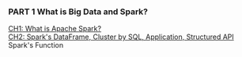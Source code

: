 ### PART 1 What is Big Data and Spark?
<a href="https://velog.io/@yulim2/Spark-%EC%95%84%ED%8C%8C%EC%B9%98-%EC%8A%A4%ED%8C%8C%ED%81%AC%EB%9E%80-What-is-Apache-Spark" target="_blank">CH1: What is Apache Spark?</a><br>
<a href="https://velog.io/@yulim2/Spark-DataFrame-Cluster-by-SQL-Application-Structured-API-%EB%8D%B0%EC%9D%B4%ED%84%B0%ED%94%84%EB%A0%88%EC%9E%84-SQL%EC%9D%B4-%EC%82%AC%EC%9A%A9%EB%90%9C-%ED%81%B4%EB%9F%AC%EC%8A%A4%ED%84%B0-%EC%95%A0%ED%94%8C%EB%A6%AC%EC%BC%80%EC%9D%B4%EC%85%98-%EA%B5%AC%EC%A1%B0%EC%A0%81-API">CH2: Spark's DataFrame, Cluster by SQL, Application, Structured API</a>
<a hreg="https://velog.io/@yulim2/Spark-Sparks-Function-%EC%8A%A4%ED%8C%8C%ED%81%AC%EC%9D%98-%EA%B8%B0%EB%8A%A5">Spark's Function</a>